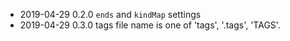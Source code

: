 * 2019-04-29 0.2.0 `ends` and `kindMap` settings
* 2019-04-29 0.3.0 tags file name is one of 'tags', '.tags', 'TAGS'.

